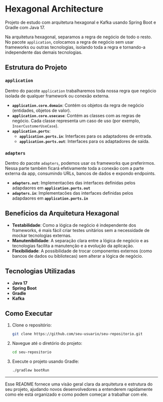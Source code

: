 # Hexagonal Architecture

Projeto de estudo com arquitetura hexagonal e Kafka usando Spring Boot e Gradle com Java 17.

Na arquitetura hexagonal, separamos a regra de negócio de todo o resto. No pacote `application`, colocamos a regra de negócio sem usar frameworks ou outras tecnologias, isolando toda a regra e tornando-a independente das demais tecnologias.

## Estrutura do Projeto

### `application`
Dentro do pacote `application` trabalharemos toda nossa regra que negócio isolada de qualquer framework ou conexão externa.
- **`application.core.domain`**: Contém os objetos da regra de negócio (entidades, objetos de valor).
- **`application.core.usecase`**: Contém as classes com as regras de negócio. Cada classe representa um caso de uso (por exemplo, `InserCustomerUseCase`).
- **`application.ports`**:
    - **`application.ports.in`**: Interfaces para os adaptadores de entrada.
    - **`application.ports.out`**: Interfaces para os adaptadores de saída.

### `adapters`
Dentro do pacote `adapters`, podemos usar os frameworks que preferirmos. Nessa parte também ficará efetivamente toda a conexão com a parte externa da app, consumindo URLs, bancos de dados e expondo endpoints.
- **`adapters.out`**: Implementacões das interfaces definidas pelos adapdaores em  **`application.ports.out`**
- **`adapters.in`**: Implementacões das interfaces definidas pelos adapdaores em  **`application.ports.in`**

## Benefícios da Arquitetura Hexagonal

- **Testabilidade**: Como a lógica de negócio é independente dos frameworks, é mais fácil criar testes unitários sem a necessidade de mockar tecnologias externas.
- **Manutenibilidade**: A separação clara entre a lógica de negócio e as tecnologias facilita a manutenção e a evolução da aplicação.
- **Flexibilidade**: A possibilidade de trocar componentes externos (como bancos de dados ou bibliotecas) sem alterar a lógica de negócio.

## Tecnologias Utilizadas
- **Java 17**
- **Spring Boot**
- **Gradle**
- **Kafka**

## Como Executar

1. Clone o repositório:
    ```bash
    git clone https://github.com/seu-usuario/seu-repositorio.git
    ```
2. Navegue até o diretório do projeto:
    ```bash
    cd seu-repositorio
    ```
3. Execute o projeto usando Gradle:
    ```bash
    ./gradlew bootRun
    ```

---

Esse README fornece uma visão geral clara da arquitetura e estrutura do seu projeto, ajudando novos desenvolvedores a entenderem rapidamente como ele está organizado e como podem começar a trabalhar com ele.
